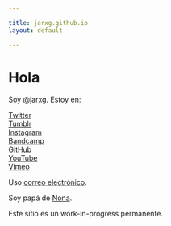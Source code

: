 ```yaml
---

title: jarxg.github.io
layout: default

---
```


# Hola

Soy @jarxg. Estoy en:

[Twitter](https://www.twitter.com/jarxg)  
[Tumblr](https://jarxg.tumblr.com)  
[Instagram](https://www.instagram.com/jarxg)  
[Bandcamp](https://jarxg.bandcamp)  
[GitHub](https://github.com/jarxg)  
[YouTube](https://www.youtube.com/channel/UCQgMnxr0NKNZQVi-gsP7FhA)  
[Vimeo](https://vimeo.com/jrangel)  

Uso [correo electrónico](mailto:jarg1985@gmail.com).

Soy papá de [Nona](assets/nona.jpg).

Este sitio es un work-in-progress permanente.
